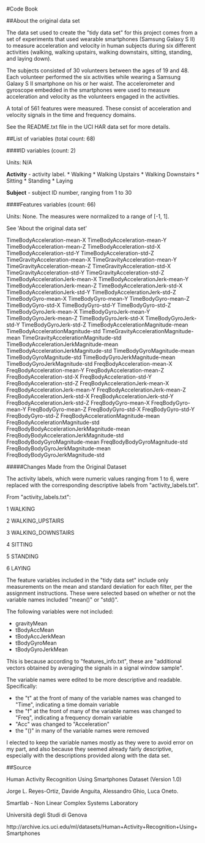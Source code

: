 #Code Book

##About the original data set

The data set used to create the "tidy data set" for this project comes from a set of experiments that used wearable smartphones (Samsung Galaxy S II) to measure acceleration and velocity in human subjects during six different activities (walking, walking upstairs, walking downstairs, sitting, standing, and laying down). 

The subjects consisted of 30 volunteers between the ages of 19 and 48. Each volunteer performed the six activities while wearing a Samsung Galaxy S II smartphone on his or her waist. The accelerometer and gyroscope embedded in the smartphones were used to measure acceleration and velocity as the volunteers engaged in the activities. 

A total of 561 features were measured. These consist of acceleration and velocity signals in the time and frequency domains.

See the README.txt file in the UCI HAR data set for more details. 

##List of variables (total count: 68)

####ID variables (count: 2)

Units: N/A

<p><strong>Activity</strong> - activity label. 
* Walking
* Walking Upstairs
* Walking Downstairs
* Sitting
* Standing
* Laying

<p><strong>Subject</strong> - subject ID number, ranging from 1 to 30

####Features variables (count: 66)

Units: None. The measures were normalized to a range of [-1, 1]. 

See 'About the original data set'

TimeBodyAcceleration-mean-X
TimeBodyAcceleration-mean-Y
TimeBodyAcceleration-mean-Z
TimeBodyAcceleration-std-X
TimeBodyAcceleration-std-Y
TimeBodyAcceleration-std-Z
TimeGravityAcceleration-mean-X
TimeGravityAcceleration-mean-Y
TimeGravityAcceleration-mean-Z
TimeGravityAcceleration-std-X
TimeGravityAcceleration-std-Y
TimeGravityAcceleration-std-Z
TimeBodyAccelerationJerk-mean-X
TimeBodyAccelerationJerk-mean-Y
TimeBodyAccelerationJerk-mean-Z
TimeBodyAccelerationJerk-std-X
TimeBodyAccelerationJerk-std-Y
TimeBodyAccelerationJerk-std-Z
TimeBodyGyro-mean-X
TimeBodyGyro-mean-Y
TimeBodyGyro-mean-Z
TimeBodyGyro-std-X
TimeBodyGyro-std-Y
TimeBodyGyro-std-Z
TimeBodyGyroJerk-mean-X
TimeBodyGyroJerk-mean-Y
TimeBodyGyroJerk-mean-Z
TimeBodyGyroJerk-std-X
TimeBodyGyroJerk-std-Y
TimeBodyGyroJerk-std-Z
TimeBodyAccelerationMagnitude-mean
TimeBodyAccelerationMagnitude-std
TimeGravityAccelerationMagnitude-mean
TimeGravityAccelerationMagnitude-std
TimeBodyAccelerationJerkMagnitude-mean
TimeBodyAccelerationJerkMagnitude-std
TimeBodyGyroMagnitude-mean
TimeBodyGyroMagnitude-std
TimeBodyGyroJerkMagnitude-mean
TimeBodyGyroJerkMagnitude-std
FreqBodyAcceleration-mean-X
FreqBodyAcceleration-mean-Y
FreqBodyAcceleration-mean-Z
FreqBodyAcceleration-std-X
FreqBodyAcceleration-std-Y
FreqBodyAcceleration-std-Z
FreqBodyAccelerationJerk-mean-X
FreqBodyAccelerationJerk-mean-Y
FreqBodyAccelerationJerk-mean-Z
FreqBodyAccelerationJerk-std-X
FreqBodyAccelerationJerk-std-Y
FreqBodyAccelerationJerk-std-Z
FreqBodyGyro-mean-X
FreqBodyGyro-mean-Y
FreqBodyGyro-mean-Z
FreqBodyGyro-std-X
FreqBodyGyro-std-Y
FreqBodyGyro-std-Z
FreqBodyAccelerationMagnitude-mean
FreqBodyAccelerationMagnitude-std
FreqBodyBodyAccelerationJerkMagnitude-mean
FreqBodyBodyAccelerationJerkMagnitude-std
FreqBodyBodyGyroMagnitude-mean
FreqBodyBodyGyroMagnitude-std
FreqBodyBodyGyroJerkMagnitude-mean
FreqBodyBodyGyroJerkMagnitude-std

#####Changes Made from the Original Dataset

The activity labels, which were numeric values ranging from 1 to 6, were replaced with the corresponding descriptive labels from "activity_labels.txt".

From "activity_labels.txt":

<p><p>1 WALKING
<p><p>2 WALKING_UPSTAIRS
<p><p>3 WALKING_DOWNSTAIRS
<p><p>4 SITTING
<p><p>5 STANDING
<p><p>6 LAYING

The feature variables included in the "tidy data set" include only measurements on the mean and standard deviation for each filter, per the assignment instructions. These were selected based on whether or not the variable names included "mean()" or "std()".

The following variables were not included:

* gravityMean
* tBodyAccMean
* tBodyAccJerkMean
* tBodyGyroMean
* tBodyGyroJerkMean

This is because according to "features_info.txt", these are "additional vectors obtained by averaging the signals in a signal window sample".

The variable names were edited to be more descriptive and readable. Specifically:
* the "t" at the front of many of the variable names was changed to "Time", indicating a time domain variable
* the "f" at the front of many of the variable names was changed to "Freq", indicating a frequency domain variable
* "Acc" was changed to "Acceleration"
* the "()" in many of the variable names were removed

I elected to keep the variable names mostly as they were to avoid error on my part, and also because they seemed already fairly descriptive, especially with the descriptions provided along with the data set.

##Source
<p>Human Activity Recognition Using Smartphones Dataset (Version 1.0)
<p>Jorge L. Reyes-Ortiz, Davide Anguita, Alessandro Ghio, Luca Oneto.
<p>Smartlab - Non Linear Complex Systems Laboratory
<p>Università degli Studi di Genova
<p>http://archive.ics.uci.edu/ml/datasets/Human+Activity+Recognition+Using+Smartphones

